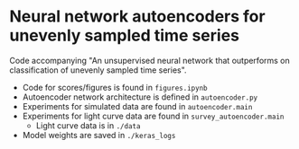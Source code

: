 # Neural network autoencoders for unevenly sampled time series
Code accompanying "An unsupervised neural network that outperforms on
classification of unevenly sampled time series".

- Code for scores/figures is found in `figures.ipynb`
- Autoencoder network architecture is defined in `autoencoder.py`
- Experiments for simulated data are found in `autoencoder.main`
- Experiments for light curve data are found in `survey_autoencoder.main`
    - Light curve data is in `./data`
- Model weights are saved in `./keras_logs`
